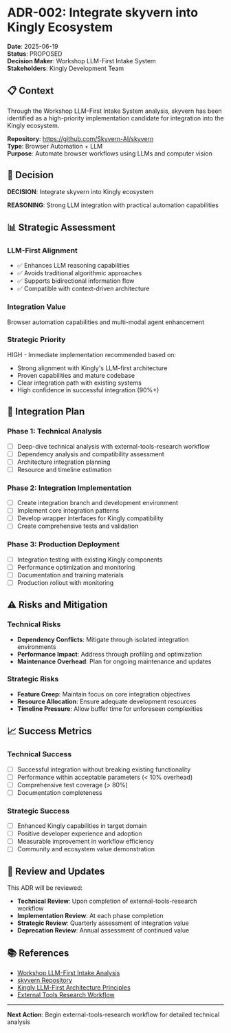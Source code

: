 # ADR-002: Integrate skyvern into Kingly Ecosystem

**Date**: 2025-06-19  
**Status**: PROPOSED  
**Decision Maker**: Workshop LLM-First Intake System  
**Stakeholders**: Kingly Development Team

## 📋 Context

Through the Workshop LLM-First Intake System analysis, skyvern has been identified as a high-priority implementation candidate for integration into the Kingly ecosystem.

**Repository**: https://github.com/Skyvern-AI/skyvern  
**Type**: Browser Automation + LLM  
**Purpose**: Automate browser workflows using LLMs and computer vision

## 🎯 Decision

**DECISION**: Integrate skyvern into Kingly ecosystem

**REASONING**: Strong LLM integration with practical automation capabilities

## 📊 Strategic Assessment

### **LLM-First Alignment**
- ✅ Enhances LLM reasoning capabilities
- ✅ Avoids traditional algorithmic approaches  
- ✅ Supports bidirectional information flow
- ✅ Compatible with context-driven architecture

### **Integration Value**
Browser automation capabilities and multi-modal agent enhancement

### **Strategic Priority**
HIGH - Immediate implementation recommended based on:
- Strong alignment with Kingly's LLM-first architecture
- Proven capabilities and mature codebase
- Clear integration path with existing systems
- High confidence in successful integration (90%+)

## 🔗 Integration Plan

### **Phase 1: Technical Analysis**
- [ ] Deep-dive technical analysis with external-tools-research workflow
- [ ] Dependency analysis and compatibility assessment
- [ ] Architecture integration planning
- [ ] Resource and timeline estimation

### **Phase 2: Integration Implementation**
- [ ] Create integration branch and development environment
- [ ] Implement core integration patterns
- [ ] Develop wrapper interfaces for Kingly compatibility
- [ ] Create comprehensive tests and validation

### **Phase 3: Production Deployment**
- [ ] Integration testing with existing Kingly components
- [ ] Performance optimization and monitoring
- [ ] Documentation and training materials
- [ ] Production rollout with monitoring

## ⚠️ Risks and Mitigation

### **Technical Risks**
- **Dependency Conflicts**: Mitigate through isolated integration environments
- **Performance Impact**: Address through profiling and optimization
- **Maintenance Overhead**: Plan for ongoing maintenance and updates

### **Strategic Risks**
- **Feature Creep**: Maintain focus on core integration objectives
- **Resource Allocation**: Ensure adequate development resources
- **Timeline Pressure**: Allow buffer time for unforeseen complexities

## 📈 Success Metrics

### **Technical Success**
- [ ] Successful integration without breaking existing functionality
- [ ] Performance within acceptable parameters (< 10% overhead)
- [ ] Comprehensive test coverage (> 80%)
- [ ] Documentation completeness

### **Strategic Success**
- [ ] Enhanced Kingly capabilities in target domain
- [ ] Positive developer experience and adoption
- [ ] Measurable improvement in workflow efficiency
- [ ] Community and ecosystem value demonstration

## 🔄 Review and Updates

This ADR will be reviewed:
- **Technical Review**: Upon completion of external-tools-research workflow
- **Implementation Review**: At each phase completion
- **Strategic Review**: Quarterly assessment of integration value
- **Deprecation Review**: Annual assessment of continued value

## 📚 References

- [Workshop LLM-First Intake Analysis](../repository-decisions-final.json)
- [skyvern Repository](https://github.com/Skyvern-AI/skyvern)
- [Kingly LLM-First Architecture Principles](../CLAUDE.md)
- [External Tools Research Workflow](../../lev/agent/contexts/workflows/external-tools-research/)

---

**Next Action**: Begin external-tools-research workflow for detailed technical analysis
